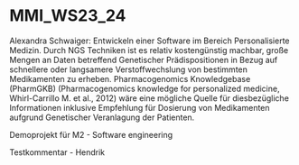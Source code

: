 # MMI_WS23_24

Alexandra Schwaiger: Entwickeln einer Software im Bereich Personalisierte Medizin. Durch NGS Techniken ist es relativ kostengünstig machbar, große Mengen an Daten betreffend Genetischer Prädispositionen in Bezug auf schnellere oder langsamere Verstoffwechslung von bestimmten Medikamenten zu erheben. Pharmacogenomics Knowledgebase (PharmGKB) (Pharmacogenomics knowledge for personalized medicine, Whirl-Carrillo M. et al., 2012) wäre eine mögliche Quelle für diesbezügliche Informationen inklusive Empfehlung für Dosierung von Medikamenten aufgrund Genetischer Veranlagung der Patienten.

Demoprojekt für M2 - Software engineering


Testkommentar - Hendrik

